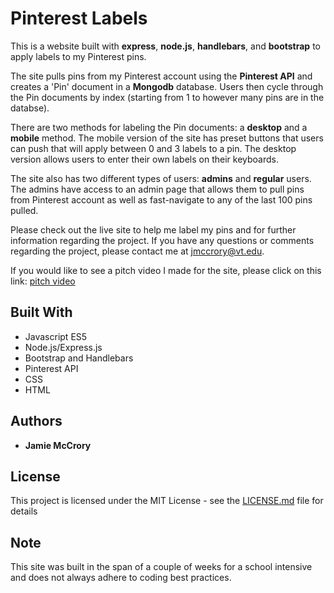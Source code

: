 # Pinterest Labels

This is a website built with **express**, **node.js**, **handlebars**, and **bootstrap** to apply labels to my Pinterest pins.

The site pulls pins from my Pinterest account using the **Pinterest API** and creates a 'Pin' document in a **Mongodb** database.
Users then cycle through the Pin documents by index (starting from 1 to however many pins are in the databse).

There are two methods for labeling the Pin documents: a **desktop** and a **mobile** method.
The mobile version of the site has preset buttons that users can push that will apply between 0 and 3 labels to a pin.
The desktop version allows users to enter their own labels on their keyboards.

The site also has two different types of users: **admins** and **regular** users. The admins have access to an admin page that allows them to pull pins from Pinterest account as well as fast-navigate to any of the last 100 pins pulled.

Please check out the live site to help me label my pins and for further information regarding the project.
If you have any questions or comments regarding the project, please contact me at jmccrory@vt.edu.

If you would like to see a pitch video I made for the site, please click on this link: [pitch video](https://www.youtube.com/watch?v=YO2cbxD43tk&fbclid=IwAR1v_H4VgUNO0jD_te4cgSbp27wXExqfUl089YPtJGJkOvY_lsIsavnwkVw)

## Built With

* Javascript ES5
* Node.js/Express.js
* Bootstrap and Handlebars
* Pinterest API
* CSS
* HTML

## Authors

* **Jamie McCrory**

## License

This project is licensed under the MIT License - see the [LICENSE.md](LICENSE.md) file for details

## Note

This site was built in the span of a couple of weeks for a school intensive and does not always adhere to coding best practices.

